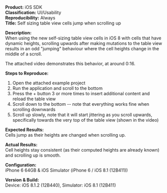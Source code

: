 **Product:** iOS SDK  
**Classification:** UI/Usability  
**Reproducibility:** Always  
**Title:** Self sizing table view cells jump when scrolling up  

**Description:**  
When using the new self-sizing table view cells in iOS 8 with cells that have dynamic heights, scrolling upwards after making mutations to the table view results in an odd "jumping" behaviour where the cell heights change in the middle of a scroll.

The attached video demonstrates this behavior, at around 0:16.

**Steps to Reproduce:**  

1. Open the attached example project
2. Run the application and scroll to the bottom
3. Press the + button 3 or more times to insert additional content and reload the table view
4. Scroll down to the bottom -- note that everything works fine when scrolling downwards
5. Scroll up slowly, note that it will start jittering as you scroll upwards, specifically towards the very top of the table view (shown in the video)

**Expected Results:**  
Cells jump as their heights are changed when scrolling up.

**Actual Results:**  
Cell heights stay consistent (as their computed heights are already known) and scrolling up is smooth.

**Configuration:**  
iPhone 6 64GB & iOS Simulator (iPhone 6 / iOS 8.1 (12B411))

**Version & Build:**  
Device: iOS 8.1.2 (12B440), Simulator: iOS 8.1 (12B411)